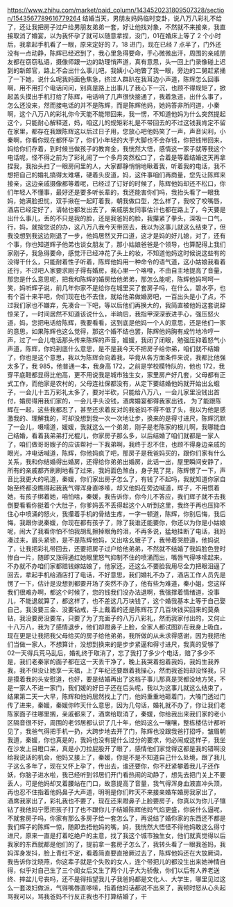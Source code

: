 https://www.zhihu.com/market/paid_column/1434520231809507328/section/1543567789616779264
结婚当天，男朋友妈妈临时变卦，说八万八彩礼不给了，还让我把房子过户给男朋友弟弟一套，好让他找对象，不然就不来接亲，我直接取消了婚宴，以为我怀孕了就可以随意拿捏，没门，01在婚床上等了 2 个小时后，我拿起手机看了一眼，原来定好的 7，18 进门，现在已经 7 点半了，门外还没有一点动静，陈辉已经迟到了，我心里急得要命，手心微微出汗，周围的亲戚朋友都在窃窃私语，摄像师跟一边的助理悄声道，真有意思，头一回上门录像碰上迟到的新郎官，路上不会出什么事儿吧，我姨小心地瞥了我一眼，旁边的二舅赶紧捅了一下她，说什么呢我妈面色焦急，挤过人群趴在我耳边小声道，陈辉怎么回事啊，用不用打个电话问问，别真是路上出事儿了我心下一沉，也顾不得规矩了，掀起盖头摸出手机打给了陈辉，电话响了几声很快接通了，我着急道，出什么事了，怎么还没来，然而接电话的并不是陈辉，而是陈辉他妈，她妈答非所问道，小秦啊，这个八万八的彩礼你今天能不能带回来，我一愣，不知道他妈为什么突然提起这个，只能耐心解释道，妈，咱这儿的规矩彩礼是不带回去的不过这钱我肯定不留在家里，都存在我跟陈辉这以后过日子用，您放心吧他妈笑了一声，声音尖利，小秦啊，你看你现在都怀孕了，你们小年轻的大手大脚也不会存钱，你把钱带回来，妈给你们存着，到时候当做孩子的教育金，我恍然大悟，感情这一家子就等我这个电话呢，怪不得之前为了彩礼闹了一个多月突然松口了，合着是等着结婚这天再拿捏我，我抬头扫了一眼房间里的人，大家都静悄悄地瞅着我，听着我的电话，我不想把自己的婚礼搞得太难堪，硬着头皮道，妈，这件事咱们再商量，您先让陈辉来接亲，这边亲戚摄像都等着呢，已经过了订好的时候了，陈辉他妈却还不松口，你们年轻人不懂事，最好还是要多听长辈的，我还能害你们吗，我抬头看了一眼我妈，她满脸担忧，双手揪在一起盯着我，朝我做口型，怎么样了，我咬了咬嘴唇，酒店已经定好了，请帖也都发出去了，亲戚朋友同事估计也都在路上了，今天要是出什么事儿，丢的不只是我的脸，还是我爸妈的脸，我攥紧了拳头，深吸一口气，行，妈，就按您说的办，这八万八我今天带回去，我以为这事儿就这么结束了，但我没想到我这边刚退了一步，他妈居然又开口道，这才是妈的好儿媳，对了，还有个事，你也知道辉子他弟也谈女朋友了，那小姑娘爸爸是个领导，也算配得上我们家刚子，我急得要命，感觉汗已经冲花了头上的妆，不知道他妈这时候说这些有的没得干什么，只能耐着性子听着，陈辉他妈用一种命令的语气道，这小姑娘我看着还行，不过吧人家要求刚子得有婚房，我心里一个咯噔，不由自主地提高了音量，那您是什么意思呢，把我和陈辉的婚房给他弟弟，那怎么能呢，陈辉他妈呵呵一笑，妈听辉子说，前几年你家不是给你在城里买了套房子吗，在什么，碧水亭，也有个百十来平吧，你们现在也不去住，就给他弟做婚房吧，一百出头是小了点，不过我们家也不嫌弃，先凑合一下吧，等以后他们再换大的，我简直被他妈这套说辞惊呆了，一时间居然不知道该说什么，半晌后，我指甲深深嵌进手心，强压怒火道，妈，您把电话给陈辉，我要看看，这到底是他妈一个人的意思，还是他们一家的意思，如果陈辉也这么觉得，那这个婚不结也罢，陈辉他妈胸有成竹地冷哼一声，过了一会儿电话那头传来陈辉的声音，媛媛，我闭了闭眼，勉强压抑着怒气小声道，陈辉，你妈到底什么意思，是不是我今天不把房子给你弟，咱们就不结婚了，你也是这个意思，我以为陈辉会向着我，毕竟从各方面条件来说，我都比他强太多了，我 985，他普通一本，我身高 172，之前是学校模特队的，他也 172，我穿平底鞋都显得比他高，更不用说我是城市独生女，家里房产好几套，父母都有正式工作，而他家是农村的，父母连社保都没有，从定下要结婚他妈就开始出幺蛾子，一会儿十五万彩礼太多了，要对半砍，只能给八万八，一会儿家里没钱出首付，婚房得用我们家的，一会儿手头没钱，酒席婚宴都得我家出钱，
为了能跟陈辉在一起，这些我都忍了，甚至还求着反对的我爸妈不得不低了头，我以为他是感激我的、理解我的，可却没想到我一次一次地让步，换来的是得寸进尺，陈辉沉默了一会儿，嗫嚅道，媛媛，我就这么一个弟弟，刚子是老陈家的根儿啊，我哪能自己结婚，看着我弟弟打光棍儿，你家房子那么多，以后结婚了咱们就都是一家人了，咱们做哥哥嫂子的应该帮衬一下我弟啊，我终于忍不住，也顾不得身边亲戚的眼光，冲电话喊道，陈辉，你他妈疯了吧，那房子是我爸妈买的，跟你们家有什么关系，我和你结婚得出婚房，还得给你弟弟出婚房，此话一出，屋里瞬间安静了，所有的亲戚都齐刷刷地看了过来，我妈面色煞白，身子晃了晃，陈辉愣了一下，声音比我更大的吼道，秦媛，你们家出房子怎么了，有钱了不起吗，我就知道你家自始至终都没瞧得起我我气得浑身直哆嗦，却又他妈在旁边喊道，辉子，不用惯着她，有孩子绑着她，咱怕啥，秦媛，我告诉你，你今儿不答应，我们辉子就不去我倒要看看你挺着个大肚子，你爹妈丢不丢得起这个人听到这里，我终于再也压抑不住心中喷涌的怒火，我攥着手机的骨结生疼，一字一顿道，陈辉，你别后悔，我后悔，我跟你说秦媛，你现在都有孩子了，除了我谁还能要你，你还以为你是小姑娘呢，闹大了我看你怕不怕我胡乱擦掉眼角的泪，不再多说，猛地挂断了电话，我妈凑过来，眉头紧锁，是不是陈辉他妈，又出啥幺蛾子了，我带着哭腔道，他妈说了，让我把彩礼带回去，还要把房子过户给他弟弟，不然就不结婚了我妈脸色登时惨白一片，随即又涨得通红她眼里怒气抑制不住的喷涌而出，嘴唇气得哆嗦起来，不办就不办咱们家都赔钱嫁姑娘了，他家还，还这么不要脸我用尽全力把眼泪逼了回去，拿起手机给酒店打了电话，不好意思，我们婚礼不办了，酒店工作人员先是愣了一下，估计是没想到都要开场了突然不办了，他有些为难道，秦小姐，您这样我们很难办啊，都这个时候了，您的钱我们没办法退啊，我强撑着情绪道，没事儿，不能退就算了，都这样了，也不差这几万块钱了，这个婚我基本上等于自己娶自己，我没要三金、没要钻戒，手上戴着的还是陈辉花了几百块钱买回来的莫桑钻，我没要房没要车，只要了为了充面子的八万八彩礼，然而我家付出的，又何止十八万八，我为了感情退步，他们却蹬鼻子上脸，全家人都试图趴在我身上吸血，现在更是让我把我父母给买的房子给他弟弟，我所做的从未求得感谢，因为我把他们当做一家人，不想算计，没想到换来的是步步紧逼和得寸进尺，我真的受够了02一天得兵荒马乱后，婚礼终于取消了，忘了我打了多少个电话，赔了多少不是，我们老秦家的面子都在这一天丢干净了，晚上我哭着抱着我妈，我妈生我养我，我不但没让她享一天福，上了年纪还要跟着我操心，然而我爸妈却没怪我，只是摸着我的头安慰道，也好，要是结婚再出了这档子事儿那真是哭都没地方哭，不是一家人不进一家门，我们媛的好日子还在后头呢，我以为这事儿就这么结束了，结果第二天一大早，陈辉和他妈居然找上了门，他妈重重地砸着门，大嗓门透过门传了进来，秦媛，秦媛你昨天什么意思，因为几句话，婚礼就不办了，你让我们老陈家面子往哪里搁，亲戚都来了，酒席给取消了，秦媛，你给我出来我们家的老小区隔音很不好，周围的老邻居都认识了几十年，他妈这么一嚷嚷，整栋楼估计都听见了，我爸气得把手机一扔，大跨步地去开了门，陈辉也没跟我爸打招呼，皱眉朝我道，秦媛，你也真是的，我妈也没有提什么过分的要求，何必闹成这样子，我坐在沙发上目瞪口呆，真是小刀拉屁股开了眼了，感情他们家觉得这都是我的错啊没给我说话的机会，他妈又接上了，秦媛，你是不是不知道自己什么处境，跟了我儿子这么多年了，现在又怀上孕了，传出去，谁还要你，你不赶紧攀着我儿子还作妖，你脑子进水啦，我已经听到邻居们开门看热闹的动静了，想先去把门关上不要丢人，可是他妈却叉着腰站在门口，故意提高了音量，我气得浑身血液直冲头顶，再也忍不住指着他妈鼻子大声道，明明是你们昨天不来接亲婚车婚房我家出了，
酒席我家出了，彩礼我也不要了，现在还来蹬鼻子上脸要房子，你真以为你儿子镶钻了我他妈宁愿把孩子打了也不跟你儿子结婚陈辉他妈气焰更盛，你装什么逼呢，不就套房子吗，你家有那么多房子给一套怎么了，再说结了婚你家的东西还不都是我们辉子的陈辉一惊，随即去捂他妈的嘴，妈，我恍然大悟怪不得他妈敢这么得寸进尺，原来一直是打着吃绝户的主意，找了我这个城市独生女，他们就真觉得以后我家的东西就都是他们的了，提前拿一套房子怎么了，我转头看了一眼我爸妈，我妈浑身发抖，脸上青红不定，看着简直要直接厥过去了，陈辉他妈还在大放厥词，我告诉你沈晓燕，你这辈子就是个失败的女人，连个带把儿的都没生出来她神情自得，似乎对自己生了三个闺女后又生了两个儿子大为骄傲，你们以后有人养老送终、摔盆儿号丧吗，还不是得指望我儿子我爸妈都是文化人、大学生，哪里见过这么一套泼妇做派，气得嘴唇直哆嗦，指着他妈话都说不出来了，我顿时怒从心头起骂我可以，骂我爸妈不行反正我也不打算结婚了，干